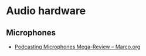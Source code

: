 # Audio hardware

## Microphones

- [Podcasting Microphones Mega-Review – Marco.org](https://marco.org/podcasting-microphones)
